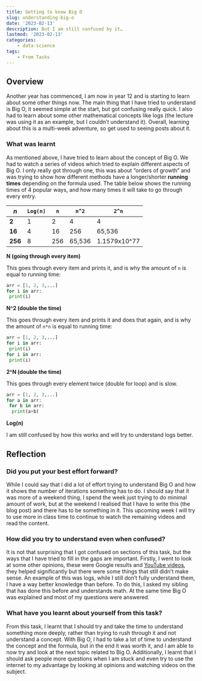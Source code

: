 ```yaml
---
title: Getting to know Big O
slug: understanding-big-o
date: '2023-02-13'
description: But I am still confused by it…
lastmod: '2023-02-13'
categories:
    - data-science
tags:
    - From Tasks
---
```


## Overview

Another year has commenced, I am now in year 12 and is starting to learn about some other things now. The main thing that I have tried to understand is Big O, it seemed simple at the start, but got confusing really quick. I also had to learn about some other mathematical concepts like logs (the lecture was using it as an example, but I couldn’t understand it). Overall, learning about this is a multi-week adventure, so get used to seeing posts about it.

### What was learnt

As mentioned above, I have tried to learn about the concept of Big O. We had to watch a series of videos which tried to explain different aspects of Big O. I only really got through one, this was about “orders of growth” and was trying to show how different methods have a longer/shorter **running times** depending on the formula used. The table below shows the running times of 4 popular ways, and how many times it will take to go through every entry.

| *n*       | `Log(n)`  | `n` | `n^2`  | `2^n`        |
| ---     | ---       | --- | ---    | ---          |
| **2**   | 1         | 2   | 4      | 4            |
| **16**  | 4         | 16  | 256    | 65,536       |
| **256** | 8         | 256 | 65,536 | 1.1579x10^77 | 

**N (going through every item)**

This goes through every item and prints it, and is why the amount of `n` is equal to running time:

```python
arr = [1, 2, 3,...]
for i in arr:
 print(i)
```

**N^2 (double the time)**

This goes through every item and prints it and does that again, and is why the amount of `n*n` is equal to running time:

```python
arr = [1, 2, 3,...]
for i in arr:
 print(i)
for i in arr:
 print(i)
```

**2^N (double the time)**

This goes through every element twice (double for loop) and is slow.

```python
arr = [1, 2, 3,...]
for a in arr:
 for b in arr:
  print(a+b)
```

**Log(n)**

I am still confused by how this works and will try to understand logs better.

## Reflection

### Did you put your best effort forward?

While I could say that I did a lot of effort trying to understand Big O and how it shows the number of iterations something has to do. I should say that it was more of a weekend thing, I spend the week just trying to do minimal amount of work, but at the weekend I realised that I have to write this (the blog post) and there has to be something in it. This upcoming week I will try to use more in class time to continue to watch the remaining videos and read the content.

### How did you try to understand even when confused?

It is not that surprising that I got confused on sections of this task, but the ways that I have tried to fill in the gaps are important. Firstly, I went to look at some other opinions, these were Google results and [YouTube videos](https://youtu.be/g2o22C3CRfU), they helped significantly but there were some things that still didn’t make sense. An example of this was logs, while I still don’t fully understand them, I have a way better knowledge than before. To do this, I asked my sibling that has done this before and understands math. At the same time Big O was explained and most of my questions were answered.

### What have you learnt about yourself from this task?

From this task, I learnt that I should try and take the time to understand something more deeply, rather than trying to rush through it and not understand a concept. With Big O, I had to take a lot of time to understand the concept and the formula, but in the end it was worth it, and I am able to now try and look at the next topic related to Big O. Additionally, I learnt that I should ask people more questions when I am stuck and even try to use the internet to my advantage by looking at opinions and watching videos on the subject.
